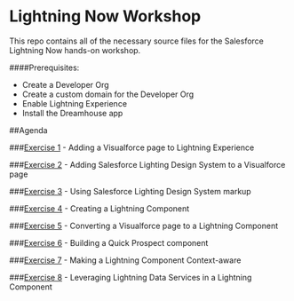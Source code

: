 # Lightning Now Workshop

This repo contains all of the necessary source files for the Salesforce Lightning Now hands-on workshop. 

####Prerequisites:
* Create a Developer Org
* Create a custom domain for the Developer Org
* Enable Lightning Experience
* Install the Dreamhouse app

##Agenda

###[Exercise 1](https://github.com/garazi/LightningNowWorkshop/tree/exercise-1) - Adding a Visualforce page to Lightning Experience

###[Exercise 2](https://github.com/garazi/LightningNowWorkshop/tree/exercise-2) - Adding Salesforce Lighting Design System to a Visualforce page

###[Exercise 3](https://github.com/garazi/LightningNowWorkshop/tree/exercise-3) - Using Salesforce Lighting Design System markup

###[Exercise 4](https://github.com/garazi/LightningNowWorkshop/tree/exercise-4) - Creating a Lightning Component

###[Exercise 5](https://github.com/garazi/LightningNowWorkshop/tree/exercise-5) - Converting a Visualforce page to a Lightning Component

###[Exercise 6](https://github.com/garazi/LightningNowWorkshop/tree/exercise-6) - Building a Quick Prospect component

###[Exercise 7](https://github.com/garazi/LightningNowWorkshop/tree/exercise-7) - Making a Lightning Component Context-aware

###[Exercise 8](https://github.com/garazi/LightningNowWorkshop/tree/exercise-8) - Leveraging Lightning Data Services in a Lightning Component
